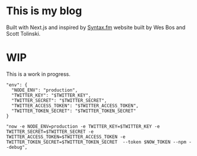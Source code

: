 # This is my blog

Built with Next.js and inspired by [Syntax.fm](https://syntax.fm) website built by Wes Bos and Scott Tolinski. 

# WIP

This is a work in progress.


    "env": {
      "NODE_ENV": "production",
      "TWITTER_KEY": "$TWITTER_KEY",
      "TWITTER_SECRET": "$TWITTER_SECRET",
      "TWITTER_ACCESS_TOKEN": "$TWITTER_ACCESS_TOKEN",
      "TWITTER_TOKEN_SECRET": "$TWITTER_TOKEN_SECRET"
    }

    "now -e NODE_ENV=production -e TWITTER_KEY=$TWITTER_KEY -e TWITTER_SECRET=$TWITTER_SECRET -e TWITTER_ACCESS_TOKEN=$TWITTER_ACCESS_TOKEN -e TWITTER_TOKEN_SECRET=$TWITTER_TOKEN_SECRET  --token $NOW_TOKEN --npm --debug",
   
